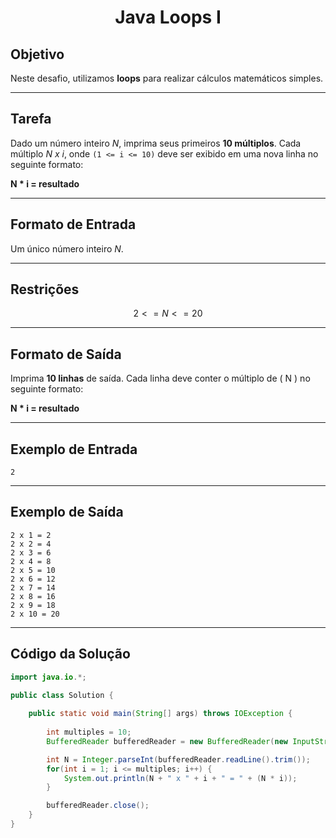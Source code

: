 <h1 align=center> Java Loops I </h1>

## Objetivo

Neste desafio, utilizamos **loops** para realizar cálculos matemáticos simples.

---

## Tarefa

Dado um número inteiro *N*, imprima seus primeiros **10 múltiplos**. Cada múltiplo *N x i*, onde `(1 <= i <= 10)` deve ser exibido em uma nova linha no seguinte formato:

**N * i = resultado**

---

## Formato de Entrada

Um único número inteiro *N*.

---

## Restrições

$$
2 <= N <= 20
$$

---

## Formato de Saída

Imprima **10 linhas** de saída. Cada linha deve conter o múltiplo de \( N \) no seguinte formato:


**N * i = resultado**


---

## Exemplo de Entrada

```plaintext
2
```

---

## Exemplo de Saída

```plaintext
2 x 1 = 2
2 x 2 = 4
2 x 3 = 6
2 x 4 = 8
2 x 5 = 10
2 x 6 = 12
2 x 7 = 14
2 x 8 = 16
2 x 9 = 18
2 x 10 = 20
```

---

## Código da Solução

```java
import java.io.*;

public class Solution {
    
    public static void main(String[] args) throws IOException {
        
        int multiples = 10;
        BufferedReader bufferedReader = new BufferedReader(new InputStreamReader(System.in));

        int N = Integer.parseInt(bufferedReader.readLine().trim());
        for(int i = 1; i <= multiples; i++) {
            System.out.println(N + " x " + i + " = " + (N * i));
        }

        bufferedReader.close();
    }
}
```